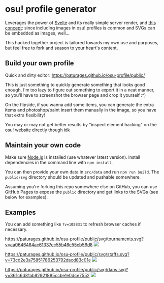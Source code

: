 # osu! profile generator

Leverages the power of [Svelte](https://svelte.dev/) and its really simple server render,
and [this concept](https://github.com/sindresorhus/css-in-readme-like-wat): since including
images in osu! profiles is common and SVGs can be embedded as images, well...

This hacked together project is tailored towards my own use and purposes, but feel free to fork
and season to your heart's content.

## Build your own profile

Quick and dirty editor: https://paturages.github.io/osu-profile/public/

This is just something to quickly generate something that looks good enough. I'm too lazy to
figure out something to export it in a neat manner, so you'll have to screenshot the browser page
and crop it yourself :^)

On the flipside, if you wanna add some items, you can generate the extra items and photoshop/paint
insert them manually in the image, so you have that extra flexibility!

You may or may not get better results by "inspect element hacking" on the osu! website directly
though idk

## Maintain your own code

Make sure [Node.js](https://nodejs.org/en/) is installed (use whatever latest version).
Install dependencies in the command line with `npm install`.

You can then provide your own data in `src/data` and run `npm run build`.
The `public/svg` directory should be updated and pushable somewhere.

Assuming you're forking this repo somewhere else on GitHub, you can use GitHub Pages to expose
the `public` directory and get links to the SVGs (see below for examples).

## Examples

You can add something like `?v=102831` to refresh browser caches if necessary.

https://paturages.github.io/osu-profile/public/svg/tournaments.svg?v=aa0646484ac61337cc55b46e55eb56d8
![](https://paturages.github.io/osu-profile/public/svg/tournaments.svg?v=aa0646484ac61337cc55b46e55eb56d8)

https://paturages.github.io/osu-profile/public/svg/staffs.svg?v=73cd2e3a75851786253792dacd83c01e
![](https://paturages.github.io/osu-profile/public/svg/staffs.svg?v=73cd2e3a75851786253792dacd83c01e)

https://paturages.github.io/osu-profile/public/svg/dans.svg?v=361c6d81ab82921885ccbe1e0dce7552
![](https://paturages.github.io/osu-profile/public/svg/dans.svg?v=361c6d81ab82921885ccbe1e0dce7552)
